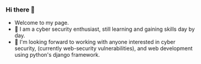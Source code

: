 ### Hi there 👋

- Welcome to my page. 
- 🌱 I am a cyber security enthusiast, still learning and gaining skills day by day.
- 👯 I'm looking forward to working with anyone interested in cyber security, (currently web-security vulnerabilities), and web development using python's django framework.

<!--
**fraizerbrian/fraizerbrian** is a ✨ _special_ ✨ repository because its `README.md` (this file) appears on your GitHub profile.

Here are some ideas to get you started:

- 🔭 I’m currently working on ...
- 🌱 I’m currently learning ...
- 👯 I’m looking to collaborate on ...
- 🤔 I’m looking for help with ...
- 💬 Ask me about ...
- 📫 How to reach me: ...
- 😄 Pronouns: ...
- ⚡ Fun fact: ...
-->
